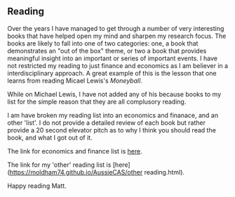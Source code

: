 ## Reading

Over the years I have managed to get through a number of very interesting books that have helped open my mind and sharpen my research focus. The books are likely to fall into one of two categories: one, a book that demonstrates an "out of the box" theme, or two a book that provides meaningful insight into an important or series of important events. I have not restricted my reading to just finance and economics as I am believer in a interdisciplinary approach. A great example of this is the lesson that one learns from reading Micael Lewis's _Moneyball_.

While on Michael Lewis, I have not added any of his because books to my list for the simple reason that they are all complusory reading.

I am have broken my reading list into an economics and finanace, and an other 'list'. I do not provide a detailed review of each book but rather provide a 20 second elevator pitch as to why I think you should read the book, and what I got out of it.
 
The link for economics and finance list is [here](https://moldham74.github.io/AussieCAS/eandfreading.html).

The link for my 'other' reading list is [here](https://moldham74.github.io/AussieCAS/other reading.html).

Happy reading Matt.

 

